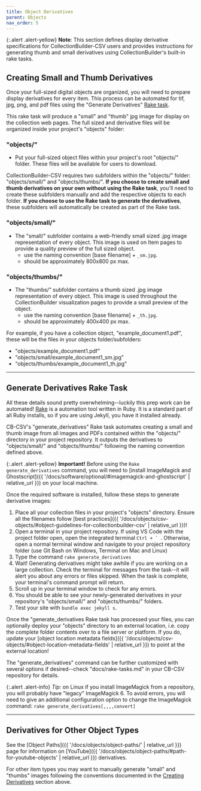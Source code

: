 ```yaml
---
title: Object Derivatives
parent: Objects
nav_order: 5
---
```


{:.alert .alert-yellow}
**Note**: This section defines display derivative specifications for CollectionBuilder-CSV users and provides instructions for generating thumb and small derivatives using CollectionBuilder's built-in rake tasks.

## Creating Small and Thumb Derivatives

Once your full-sized digital objects are organized, you will need to prepare display derivatives for every item.
This process can be automated for tif, jpg, png, and pdf files using the "Generate Derivatives" [Rake task](#generate-derivatives-rake-task).

This rake task will produce a "small" and "thumb" jpg image for display on the collection web pages. 
The full sized and derivative files will be organized inside your project's "objects" folder:

### "objects/"
- Put your full-sized object files within your project's root "objects/" folder. These files will be available for users to download. 

CollectionBuilder-CSV requires two subfolders within the "objects/" folder: "objects/small/" and "objects/thumbs/".
**If you choose to create small and thumb derivatives on your own without using the Rake task**, you'll need to create these subfolders manually and add the respective objects to each folder. 
**If you choose to use the Rake task to generate the derivatives**, these subfolders will automatically be created as part of the Rake task.

### "objects/small/" 
- The "small/" subfolder contains a web-friendly small sized .jpg image representation of every object. This image is used on Item pages to provide a quality preview of the full sized object.
    - use the naming convention [base filename] + `_sm.jpg`.
    - should be approximately 800x800 px max.

### "objects/thumbs/" 
- The "thumbs/" subfolder contains a thumb sized .jpg image representation of every object. This image is used throughout the CollectionBuilder visualization pages to provide a small preview of the object.
    - use the naming convention [base filename] + `_th.jpg`. 
    - should be approximately 400x400 px max.

For example, if you have a collection object, "example_document1.pdf", these will be the files in your objects folder/subfolders:

- "objects/example_document1.pdf"
- "objects/small/example_document1_sm.jpg"
- "objects/thumbs/example_document1_th.jpg"

---

## Generate Derivatives Rake Task

All these details sound pretty overwhelming--luckily this prep work can be automated!
[Rake](https://github.com/ruby/rake) is a automation tool written in Ruby. 
It is a standard part of all Ruby installs, so if you are using Jekyll, you have it installed already.

CB-CSV's "generate_derivatives" Rake task automates creating a small and thumb image from all images and PDFs contained within the "objects/" directory in your project repository. 
It outputs the derivatives to "objects/small/" and "objects/thumbs/" following the naming convention defined above.

{:.alert .alert-yellow}
**Important!** Before using the `Rake generate_derivatives` command, you will need to [install ImageMagick and Ghostscript]({{ '/docs/software/optional/#imagemagick-and-ghostscript' | relative_url }}) on your local machine.

Once the required software is installed, follow these steps to generate derivative images:

1. Place all your collection files in your project's "objects" directory. Ensure all the filenames follow [best practices]({{ '/docs/objects/csv-objects/#object-guidelines-for-collectionbuilder-csv' | relative_url }})!
2. Open a terminal in your project repository. If using VS Code with the project folder open, open the integrated terminal ``Ctrl + ` ``. Otherwise, open a normal terminal window and navigate to your project repository folder (use Git Bash on Windows, Terminal on Mac and Linux)
3. Type the command `rake generate_derivatives`
4. Wait! Generating derivatives might take awhile if you are working on a large collection. Check the terminal for messages from the task--it will alert you about any errors or files skipped. When the task is complete, your terminal's command prompt will return.
5. Scroll up in your terminal window to check for any errors. 
6. You should be able to see your newly-generated derivatives in your repository's "objects/small/" and "objects/thumbs/" folders.
7. Test your site with `bundle exec jekyll s`.

Once the "generate_derivatives Rake task has processed your files, you can optionally deploy your "objects" directory to an external location, i.e. copy the complete folder contents over to a file server or platform.
If you do, update your [object location metadata fields]({{ '/docs/objects/csv-objects/#object-location-metadata-fields' | relative_url }}) to point at the external location!

The "generate_derivatives" command can be further customized with several options if desired--check "docs/rake-tasks.md" in your CB-CSV repository for details.

{:.alert .alert-info}
*Tip:* on Linux if you install ImageMagick from a repository, you will probably have "legacy" ImageMagick 6.
To avoid errors, you will need to give an additional configuration option to change the ImageMagick command:
`rake generate_derivatives[,,,,convert]`

---

## Derivatives for Other Object Types

See the [Object Paths]({{ '/docs/objects/object-paths/' | relative_url }}) page for information on [YouTube]({{ '/docs/objects/object-paths/#path-for-youtube-objects' | relative_url }}) derivatives.

For other item types you may want to manually generate "small" and "thumbs" images following the conventions documented in the [Creating Derivatives](#creating-small-and-thumb-derivatives) section above.